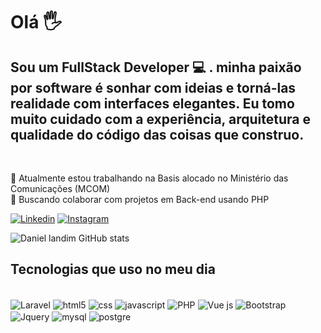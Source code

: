 # Olá  🖐️

## Sou um FullStack Developer 💻 . minha paixão por software é sonhar com ideias e torná-las realidade com interfaces elegantes. Eu tomo muito cuidado com a experiência, arquitetura e qualidade do código das coisas que construo.
<br/>

🚀   Atualmente estou trabalhando na Basis alocado no Ministério das Comunicações (MCOM)
<br/>
💜   Buscando colaborar com projetos em Back-end usando PHP

[![Linkedin](https://img.shields.io/badge/LinkedIn-0077B5?style=for-the-badge&logo=linkedin&logoColor=white)](https://www.linkedin.com/in/daniel-landim-65309922/)
[![Instagram](https://img.shields.io/badge/Instagram-E4405F?style=for-the-badge&logo=instagram&logoColor=white)](https://www.instagram.com/danielc.landim/)

![Daniel landim GitHub stats](https://github-readme-stats.vercel.app/api?username=daniellandim&show_icons=true&theme=dracula)


## Tecnologias que uso no meu dia
<div style="display: inline_block"><br/>
<img align="center" alt="Laravel" src="https://img.shields.io/badge/Laravel-FF2D20?style=for-the-badge&logo=laravel&logoColor=white">

<img align="center" alt="html5" src="https://img.shields.io/badge/HTML5-E34F26?style=for-the-badge&logo=html5&logoColor=white">

<img align="center" alt="css" src="https://img.shields.io/badge/CSS3-1572B6?style=for-the-badge&logo=css3&logoColor=white">

<img align="center" alt="javascript" src="https://img.shields.io/badge/JavaScript-F7DF1E?style=for-the-badge&logo=javascript&logoColor=black">

<img align="center" alt="PHP" src="https://img.shields.io/badge/PHP-777BB4?style=for-the-badge&logo=php&logoColor=white">

<img align="center" alt="Vue js" src="https://img.shields.io/badge/Vue.js-35495E?style=for-the-badge&logo=vue.js&logoColor=4FC08D">

<img align="center" alt="Bootstrap" src="https://img.shields.io/badge/Bootstrap-563D7C?style=for-the-badge&logo=bootstrap&logoColor=white">

<img align="center" alt="Jquery" src="https://img.shields.io/badge/jQuery-0769AD?style=for-the-badge&logo=jquery&logoColor=white">

<img align="center" alt="mysql" src="https://img.shields.io/badge/MySQL-00000F?style=for-the-badge&logo=mysql&logoColor=white">

<img align="center" alt="postgre" src="https://img.shields.io/badge/PostgreSQL-316192?style=for-the-badge&logo=postgresql&logoColor=white">


</div>
